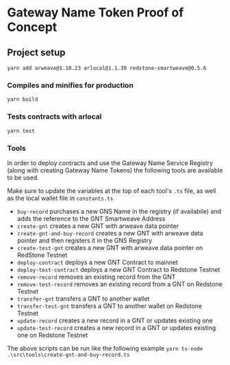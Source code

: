 # Gateway Name Token Proof of Concept

## Project setup
```
yarn add arweave@1.10.23 arlocal@1.1.30 redstone-smartweave@0.5.6
```

### Compiles and minifies for production
```
yarn build
```

### Tests contracts with arlocal
```
yarn test
```

### Tools
In order to deploy contracts and use the Gateway Name Service Registry (along with creating Gateway Name Tokens) the following tools are available to be used. 

Make sure to update the variables at the top of each tool's `.ts` file, as well as the local wallet file in `constants.ts`  

- `buy-record` purchases a new GNS Name in the registry (if availabile) and adds the reference to the GNT Smartweave Address  
- `create-gnt` creates a new GNT with arweave data pointer
- `create-gnt-and-buy-record` creates a new GNT with arweave data pointer and then registers it in the GNS Registry
- `create-test-gnt` creates a new GNT with arweave data pointer on RedStone Testnet
- `deploy-contract` deploys a new GNT Contract to mainnet  
- `deploy-test-contract` deploys a new GNT Contract to Redstone Testnet  
- `remove-record` removes an existing record from the GNT
- `remove-test-record` removes an existing record from a GNT on Redstone Testnet
- `transfer-gnt` transfers a GNT to another wallet  
- `transfer-test-gnt` transfers a GNT to another wallet on Redstone Testnet
- `update-record` creates a new record in a GNT or updates existing one
- `update-test-record` creates a new record in a GNT or updates existing one on Redstone Testnet

The above scripts can be run like the following example
`yarn ts-node .\src\tools\create-gnt-and-buy-record.ts`


